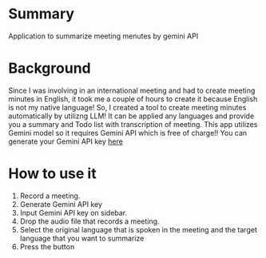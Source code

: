 # Summary
Application to summarize meeting menutes by gemini API

# Background
Since I was involving in an international meeting and had to create meeting minutes in English, 
it took me a couple of hours to create it because English is not my native language!
So, I created a tool to create meeting minutes automatically by utilizng LLM!
It can be applied any languages and provide you a summary and Todo list with transcription of meeting.
This app utilizes Gemini model so it requires Gemini API which is free of charge!!
You can generate your Gemini API key [here](https://aistudio.google.com/app/apikey)

# How to use it
1. Record a meeting.
2. Generate Gemini API key
3. Input Gemini API key on sidebar.
4. Drop the audio file that records a meeting.
5. Select the original language that is spoken in the meeting and the target language that you want to summarize
6. Press the button
